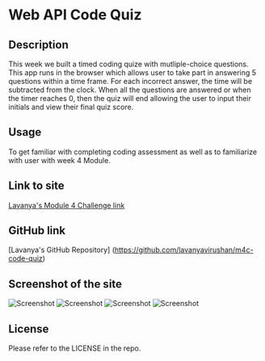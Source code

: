 # Web API Code Quiz

## Description

This week we built a timed coding quize with mutliple-choice questions. This app runs in the browser which allows user to take part in answering 5 questions within a time frame. For each incorrect answer, the time will be subtracted from the clock. When all the questions are answered or when the timer reaches 0, then the quiz will end allowing the user to input their initials and view their final quiz score.

## Usage

To get familiar with completing coding assessment as well as to familiarize with user with week 4 Module.

## Link to site

[Lavanya's Module 4 Challenge link](https://lavanyavirushan.github.io/m4c-code-quiz/)

## GitHub link

[Lavanya's GitHub Repository] (https://github.com/lavanyavirushan/m4c-code-quiz)

## Screenshot of the site

![Screenshot]()
![Screenshot]()
![Screenshot]()
![Screenshot]()

## License

Please refer to the LICENSE in the repo.
